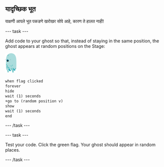 ## यादृच्छिक भूत

याक्षणी आपले भूत पकडणे खरोखर सोपे आहे, कारण ते हालत नाही!

\--- task \---

Add code to your ghost so that, instead of staying in the same position, the ghost appears at random positions on the Stage:

![भूत-स्प्राइट](images/ghost-sprite.png)

```blocks3
when flag clicked
forever
hide
wait (1) seconds
+go to (random position v)
show
wait (1) seconds
end
```

\--- /task \---

\--- task \---

Test your code. Click the green flag. Your ghost should appear in random places.

\--- /task \---